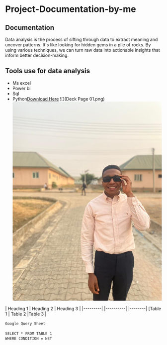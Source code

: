 # Project-Documentation-by-me

## Documentation
Data analysis is the process of sifting through data to extract meaning and uncover patterns.  It's like looking for hidden gems in a pile of rocks. By using various techniques, we can turn raw data into actionable insights that inform better decision-making.

## Tools use for data analysis
- Ms excel
- Power bi
- Sql
- Python[Download Here](https//microsoft.com)
![](Deck Page 01.png) 
![](IMG-20220201-WA0024.jpg)

| Heading 1 | Heading 2 | Heading 3 |
|---------| |----------| |--------|
[Table 1 | Table 2 |Table 3 |

~~~
Google Query Sheet

SELECT * FROM TABLE 1
WHERE CONDITION = NET


  
  

